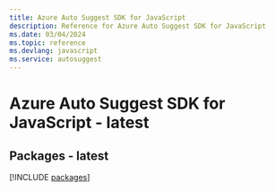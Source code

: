 ```yaml
---
title: Azure Auto Suggest SDK for JavaScript
description: Reference for Azure Auto Suggest SDK for JavaScript
ms.date: 03/04/2024
ms.topic: reference
ms.devlang: javascript
ms.service: autosuggest
---
```

# Azure Auto Suggest SDK for JavaScript - latest
## Packages - latest
[!INCLUDE [packages](auto-suggest-index.md)]